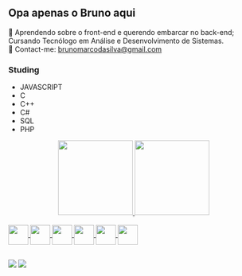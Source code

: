 ## Opa apenas o Bruno aqui

🌱 Aprendendo sobre o front-end e querendo embarcar no back-end; Cursando Tecnólogo em Análise e Desenvolvimento de Sistemas.<br>
📩 Contact-me: brunomarcodasilva@gmail.com

### Studing

* JAVASCRIPT
* C
* C++
* C#
* SQL
* PHP

<div align="center">
  <a href="https://github.com/BrunoTZNR">
  <img height="150em" src="https://github-readme-stats.vercel.app/api?username=BrunoTZNR&show_icons=true&theme=onedark&include_all_commits=true&count_private=true"/>
  <img height="150em" src="https://github-readme-stats.vercel.app/api/top-langs/?username=BrunoTZNR&layout=compact&langs_count=7&theme=onedark"/>
</div>
  
<div style="display: inline_block"><br>
  <img align="center" widht="50" height="40" src="https://cdn.jsdelivr.net/gh/devicons/devicon/icons/html5/html5-original.svg" />
  <img align="center" widht="50" height="40" src="https://cdn.jsdelivr.net/gh/devicons/devicon/icons/css3/css3-original.svg" />
  <img align="center" widht="50" height="40" src="https://cdn.jsdelivr.net/gh/devicons/devicon/icons/javascript/javascript-plain.svg" />
  <img align="center" widht="50" height="40" src="https://cdn.jsdelivr.net/gh/devicons/devicon/icons/c/c-original.svg" />
  <img align="center" widht="50" height="40" src="https://cdn.jsdelivr.net/gh/devicons/devicon/icons/cplusplus/cplusplus-original.svg" />
  <img align="center" widht="50" height="40" src="https://cdn.jsdelivr.net/gh/devicons/devicon/icons/mysql/mysql-original.svg" />
</div>
  
##
  
<div>
  <a href="https://www.twitch.tv/brunotznr" target="_blank"><img src="https://img.shields.io/badge/Twitch-9146FF?style=for-the-badge&logo=twitch&logoColor=white" target="_blank"></a>
  <a href="https://instagram.com/brunow.psd" target="_blank"><img src="https://img.shields.io/badge/-Instagram-%23E4405F?style=for-the-badge&logo=instagram&logoColor=white" target="_blank"></a>
</div>
